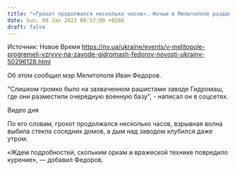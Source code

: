 ```yaml
---
title: "«Грохот продолжался несколько часов». Ночью в Мелитополе раздались взрывы на заводе Гидромаш, где находилась военная база оккупантов"
date: Sun, 08 Jan 2023 09:57:00 +0200
draft: false
---
```

Источник: Новое Время https://nv.ua/ukraine/events/v-melitopole-progremeli-vzryvy-na-zavode-gidromash-fedorov-novosti-ukrainy-50296128.html


Об этом сообщил мэр Мелитополя Иван Федоров.

"Слишком громко было на захваченном рашистами заводе Гидромаш, где они разместили очередную военную базу", - написал он в соцсетях.

 Видео дня   

По его словам, грохот продолжался несколько часов, взрывная волна выбила стекла соседних домов, а дым над заводом клубился даже утром.

 «Ждем подробностей, скольким оркам и вражеской технике повредило курение», — добавил Федоров.
